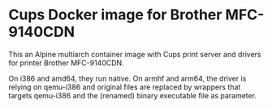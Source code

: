 # Cups Docker image for Brother MFC-9140CDN

This an Alpine multiarch container image with Cups print server and drivers for printer
Brother MFC-9140CDN.

On i386 and amd64, they run native. On armhf and arm64, the driver is relying on qemu-i386
and original files are replaced by wrappers that targets qemu-i386 and the (renamed) binary
executable file as parameter.
